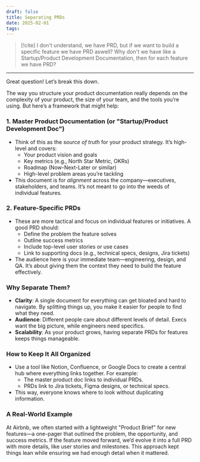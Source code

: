 ```yaml
---
draft: false
title: Separating PRDs
date: 2025-02-01
tags:
---
```

> [!cite] I don't understand, we have PRD, but if we want to build a specific feature we have PRD aswell? Why don't we have like a Startup/Product Development Documentation, then for each feature we have PRD?

------
Great question! Let’s break this down.

The way you structure your product documentation really depends on the complexity of your product, the size of your team, and the tools you’re using. But here’s a framework that might help:

### 1. **Master Product Documentation (or "Startup/Product Development Doc")**

- Think of this as the _source of truth_ for your product strategy. It’s high-level and covers:
    - Your product vision and goals
    - Key metrics (e.g., North Star Metric, OKRs)
    - Roadmap (Now-Next-Later or similar)
    - High-level problem areas you’re tackling
- This document is for _alignment_ across the company—executives, stakeholders, and teams. It’s not meant to go into the weeds of individual features.

### 2. **Feature-Specific PRDs**

- These are more tactical and focus on individual features or initiatives. A good PRD should:
    - Define the problem the feature solves
    - Outline success metrics
    - Include top-level user stories or use cases
    - Link to supporting docs (e.g., technical specs, designs, Jira tickets)
- The audience here is your immediate team—engineering, design, and QA. It’s about giving them the context they need to build the feature effectively.

### Why Separate Them?

- **Clarity**: A single document for everything can get bloated and hard to navigate. By splitting things up, you make it easier for people to find what they need.
- **Audience**: Different people care about different levels of detail. Execs want the big picture, while engineers need specifics.
- **Scalability**: As your product grows, having separate PRDs for features keeps things manageable.

### How to Keep It All Organized

- Use a tool like Notion, Confluence, or Google Docs to create a central hub where everything links together. For example:
    - The master product doc links to individual PRDs.
    - PRDs link to Jira tickets, Figma designs, or technical specs.
- This way, everyone knows where to look without duplicating information.

### A Real-World Example

At Airbnb, we often started with a lightweight "Product Brief" for new features—a one-pager that outlined the problem, the opportunity, and success metrics. If the feature moved forward, we’d evolve it into a full PRD with more details, like user stories and milestones. This approach kept things lean while ensuring we had enough detail when it mattered.
